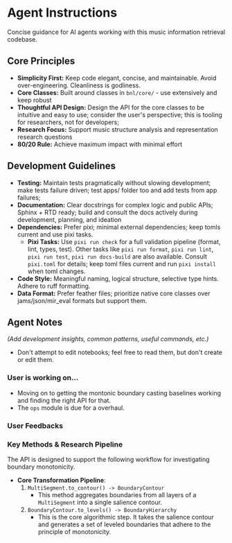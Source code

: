 # Agent Instructions

Concise guidance for AI agents working with this music information retrieval codebase.

## Core Principles

- **Simplicity First:** Keep code elegant, concise, and maintainable. Avoid over-engineering. Cleanliness is godliness.
- **Core Classes:** Built around classes in `bnl/core/` - use extensively and keep robust
- **Thoughtful API Design:** Design the API for the core classes to be intuitive and easy to use; consider the user's perspective; this is tooling for researchers, not for developers;
- **Research Focus:** Support music structure analysis and representation research questions
- **80/20 Rule:** Achieve maximum impact with minimal effort

## Development Guidelines

- **Testing:** Maintain tests pragmatically without slowing development; make tests failure driven; test apps/ folder too and add tests from app failures;
- **Documentation:** Clear docstrings for complex logic and public APIs; Sphinx + RTD ready; build and consult the docs actively during development, planning, and ideation
- **Dependencies:** Prefer pixi; minimal external dependencies; keep tomls current and use pixi tasks.
    - **Pixi Tasks:** Use `pixi run check` for a full validation pipeline (format, lint, types, test). Other tasks like `pixi run format`, `pixi run lint`, `pixi run test`, `pixi run docs-build` are also available. Consult `pixi.toml` for details; keep toml files current and run `pixi install` when toml changes.
- **Code Style:** Meaningful naming, logical structure, selective type hints. Adhere to ruff formatting.
- **Data Format:** Prefer feather files; prioritize native core classes over jams/json/mir_eval formats but support them.


## Agent Notes

*(Add development insights, common patterns, useful commands, etc.)*
- Don't attempt to edit notebooks; feel free to read them, but don't create or edit them.
### User is working on...
- Moving on to getting the montonic boundary casting baselines working and finding the right API for that.
- The `ops` module is due for a overhaul.

### User Feedbacks
### **Key Methods & Research Pipeline**

The API is designed to support the following workflow for investigating boundary monotonicity.

* **Core Transformation Pipeline**:
    1.  `MultiSegment.to_contour() -> BoundaryContour`
        * This method aggregates boundaries from all layers of a `MultiSegment` into a single salience contour.
    2.  `BoundaryContour.to_levels() -> BoundaryHierarchy`
        * This is the core algorithmic step. It takes the salience contour and generates a set of leveled boundaries that adhere to the principle of monotonicity.